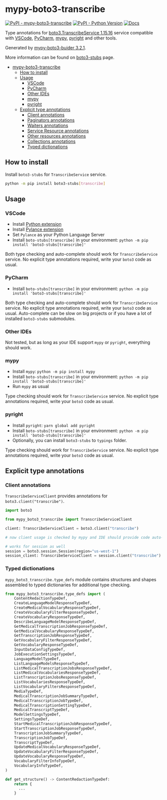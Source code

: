 # mypy-boto3-transcribe

[![PyPI - mypy-boto3-transcribe](https://img.shields.io/pypi/v/mypy-boto3-transcribe.svg?color=blue)](https://pypi.org/project/mypy-boto3-transcribe)
[![PyPI - Python Version](https://img.shields.io/pypi/pyversions/mypy-boto3-transcribe.svg?color=blue)](https://pypi.org/project/mypy-boto3-transcribe)
[![Docs](https://img.shields.io/readthedocs/mypy-boto3-builder.svg?color=blue)](https://mypy-boto3-builder.readthedocs.io/)

Type annotations for
[boto3.TranscribeService 1.15.16](https://boto3.amazonaws.com/v1/documentation/api/1.15.16/reference/services/transcribe.html#TranscribeService) service
compatible with
[VSCode](https://code.visualstudio.com/),
[PyCharm](https://www.jetbrains.com/pycharm/),
[mypy](https://github.com/python/mypy),
[pyright](https://github.com/microsoft/pyright)
and other tools.

Generated by [mypy-boto3-buider 3.2.1](https://github.com/vemel/mypy_boto3_builder).

More information can be found on [boto3-stubs](https://pypi.org/project/boto3-stubs/) page.

- [mypy-boto3-transcribe](#mypy-boto3-transcribe)
  - [How to install](#how-to-install)
  - [Usage](#usage)
    - [VSCode](#vscode)
    - [PyCharm](#pycharm)
    - [Other IDEs](#other-ides)
    - [mypy](#mypy)
    - [pyright](#pyright)
  - [Explicit type annotations](#explicit-type-annotations)
    - [Client annotations](#client-annotations)
    - [Paginators annotations](#paginators-annotations)
    - [Waiters annotations](#waiters-annotations)
    - [Service Resource annotations](#service-resource-annotations)
    - [Other resources annotations](#other-resources-annotations)
    - [Collections annotations](#collections-annotations)
    - [Typed dictionations](#typed-dictionations)

## How to install

Install `boto3-stubs` for `TranscribeService` service.

```bash
python -m pip install boto3-stubs[transcribe]
```

## Usage

### VSCode

- Install [Python extension](https://marketplace.visualstudio.com/items?itemName=ms-python.python)
- Install [Pylance extension](https://marketplace.visualstudio.com/items?itemName=ms-python.vscode-pylance)
- Set `Pylance` as your Python Language Server
- Install `boto-stubs[transcribe]` in your environment: `python -m pip install 'boto3-stubs[transcribe]'`

Both type checking and auto-complete should work for `TranscribeService` service.
No explicit type annotations required, write your `boto3` code as usual.

### PyCharm

- Install `boto-stubs[transcribe]` in your environment: `python -m pip install 'boto3-stubs[transcribe]'`

Both type checking and auto-complete should work for `TranscribeService` service.
No explicit type annotations required, write your `boto3` code as usual.
Auto-complete can be slow on big projects or if you have a lot of installed `boto3-stubs` submodules.

### Other IDEs

Not tested, but as long as your IDE support `mypy` or `pyright`, everything should work.

### mypy

- Install `mypy`: `python -m pip install mypy`
- Install `boto-stubs[transcribe]` in your environment: `python -m pip install 'boto3-stubs[transcribe]'`
- Run `mypy` as usual

Type checking should work for `TranscribeService` service.
No explicit type annotations required, write your `boto3` code as usual.

### pyright

- Install `pyright`: `yarn global add pyright`
- Install `boto-stubs[transcribe]` in your environment: `python -m pip install 'boto3-stubs[transcribe]'`
- Optionally, you can install `boto3-stubs` to `typings` folder.

Type checking should work for `TranscribeService` service.
No explicit type annotations required, write your `boto3` code as usual.

## Explicit type annotations

### Client annotations

`TranscribeServiceClient` provides annotations for `boto3.client("transcribe")`.

```python
import boto3

from mypy_boto3_transcribe import TranscribeServiceClient

client: TranscribeServiceClient = boto3.client("transcribe")

# now client usage is checked by mypy and IDE should provide code auto-complete

# works for session as well
session = boto3.session.Session(region="us-west-1")
session_client: TranscribeServiceClient = session.client("transcribe")
```








### Typed dictionations

`mypy_boto3_transcribe.type_defs` module contains structures and shapes assembled
to typed dictionaries for additional type checking.

```python
from mypy_boto3_transcribe.type_defs import (
    ContentRedactionTypeDef,
    CreateLanguageModelResponseTypeDef,
    CreateMedicalVocabularyResponseTypeDef,
    CreateVocabularyFilterResponseTypeDef,
    CreateVocabularyResponseTypeDef,
    DescribeLanguageModelResponseTypeDef,
    GetMedicalTranscriptionJobResponseTypeDef,
    GetMedicalVocabularyResponseTypeDef,
    GetTranscriptionJobResponseTypeDef,
    GetVocabularyFilterResponseTypeDef,
    GetVocabularyResponseTypeDef,
    InputDataConfigTypeDef,
    JobExecutionSettingsTypeDef,
    LanguageModelTypeDef,
    ListLanguageModelsResponseTypeDef,
    ListMedicalTranscriptionJobsResponseTypeDef,
    ListMedicalVocabulariesResponseTypeDef,
    ListTranscriptionJobsResponseTypeDef,
    ListVocabulariesResponseTypeDef,
    ListVocabularyFiltersResponseTypeDef,
    MediaTypeDef,
    MedicalTranscriptionJobSummaryTypeDef,
    MedicalTranscriptionJobTypeDef,
    MedicalTranscriptionSettingTypeDef,
    MedicalTranscriptTypeDef,
    ModelSettingsTypeDef,
    SettingsTypeDef,
    StartMedicalTranscriptionJobResponseTypeDef,
    StartTranscriptionJobResponseTypeDef,
    TranscriptionJobSummaryTypeDef,
    TranscriptionJobTypeDef,
    TranscriptTypeDef,
    UpdateMedicalVocabularyResponseTypeDef,
    UpdateVocabularyFilterResponseTypeDef,
    UpdateVocabularyResponseTypeDef,
    VocabularyFilterInfoTypeDef,
    VocabularyInfoTypeDef,
)

def get_structure() -> ContentRedactionTypeDef:
    return {
      ...
    }
```
